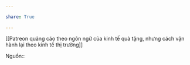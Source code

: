 ---  
share: True  
---  
[[Patreon quảng cáo theo ngôn ngữ của kinh tế quà tặng, nhưng cách vận hành lại theo kinh tế thị trường]]   
Nguồn::  
